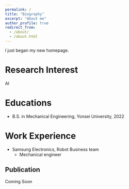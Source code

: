 ```yaml
---
permalink: /
title: "Biography"
excerpt: "About me"
author_profile: true
redirect_from: 
  - /about/
  - /about.html
---
```


I just began my new homepage.

Research Interest
======
AI

Educations
======
* B.S. in Mechanical Engineering, Yonsei University, 2022

Work Experience
======
* Samsung Electronics, Robot Business team
  * Mechanical engineer

Publication
------
Coming Soon

